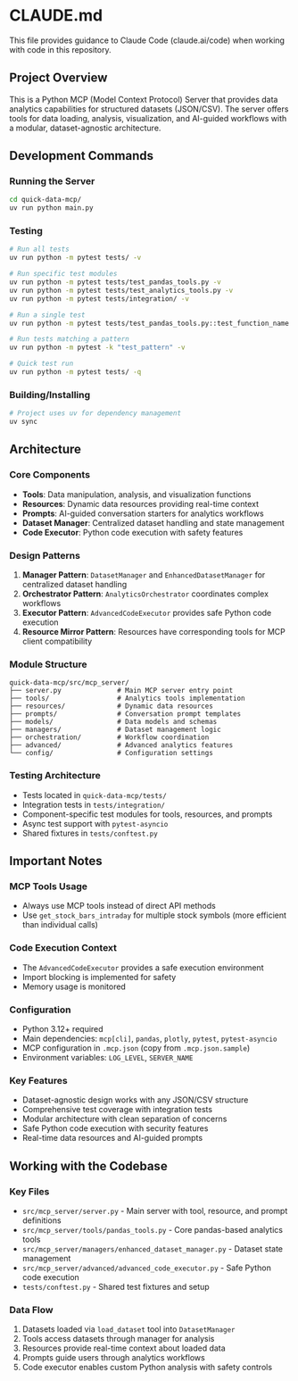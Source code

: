 # CLAUDE.md

This file provides guidance to Claude Code (claude.ai/code) when working with code in this repository.

## Project Overview

This is a Python MCP (Model Context Protocol) Server that provides data analytics capabilities for structured datasets (JSON/CSV). The server offers tools for data loading, analysis, visualization, and AI-guided workflows with a modular, dataset-agnostic architecture.

## Development Commands

### Running the Server
```bash
cd quick-data-mcp/
uv run python main.py
```

### Testing
```bash
# Run all tests
uv run python -m pytest tests/ -v

# Run specific test modules
uv run python -m pytest tests/test_pandas_tools.py -v
uv run python -m pytest tests/test_analytics_tools.py -v
uv run python -m pytest tests/integration/ -v

# Run a single test
uv run python -m pytest tests/test_pandas_tools.py::test_function_name -v

# Run tests matching a pattern
uv run python -m pytest -k "test_pattern" -v

# Quick test run
uv run python -m pytest tests/ -q
```

### Building/Installing
```bash
# Project uses uv for dependency management
uv sync
```

## Architecture

### Core Components
- **Tools**: Data manipulation, analysis, and visualization functions
- **Resources**: Dynamic data resources providing real-time context
- **Prompts**: AI-guided conversation starters for analytics workflows
- **Dataset Manager**: Centralized dataset handling and state management
- **Code Executor**: Python code execution with safety features

### Design Patterns
1. **Manager Pattern**: `DatasetManager` and `EnhancedDatasetManager` for centralized dataset handling
2. **Orchestrator Pattern**: `AnalyticsOrchestrator` coordinates complex workflows  
3. **Executor Pattern**: `AdvancedCodeExecutor` provides safe Python code execution
4. **Resource Mirror Pattern**: Resources have corresponding tools for MCP client compatibility

### Module Structure
```
quick-data-mcp/src/mcp_server/
├── server.py              # Main MCP server entry point
├── tools/                 # Analytics tools implementation
├── resources/             # Dynamic data resources
├── prompts/               # Conversation prompt templates
├── models/                # Data models and schemas
├── managers/              # Dataset management logic
├── orchestration/         # Workflow coordination
├── advanced/              # Advanced analytics features
└── config/                # Configuration settings
```

### Testing Architecture
- Tests located in `quick-data-mcp/tests/`
- Integration tests in `tests/integration/`
- Component-specific test modules for tools, resources, and prompts
- Async test support with `pytest-asyncio`
- Shared fixtures in `tests/conftest.py`

## Important Notes

### MCP Tools Usage
- Always use MCP tools instead of direct API methods
- Use `get_stock_bars_intraday` for multiple stock symbols (more efficient than individual calls)

### Code Execution Context
- The `AdvancedCodeExecutor` provides a safe execution environment
- Import blocking is implemented for safety
- Memory usage is monitored

### Configuration
- Python 3.12+ required
- Main dependencies: `mcp[cli]`, `pandas`, `plotly`, `pytest`, `pytest-asyncio`
- MCP configuration in `.mcp.json` (copy from `.mcp.json.sample`)
- Environment variables: `LOG_LEVEL`, `SERVER_NAME`

### Key Features
- Dataset-agnostic design works with any JSON/CSV structure
- Comprehensive test coverage with integration tests
- Modular architecture with clean separation of concerns
- Safe Python code execution with security features
- Real-time data resources and AI-guided prompts

## Working with the Codebase

### Key Files
- `src/mcp_server/server.py` - Main server with tool, resource, and prompt definitions
- `src/mcp_server/tools/pandas_tools.py` - Core pandas-based analytics tools
- `src/mcp_server/managers/enhanced_dataset_manager.py` - Dataset state management
- `src/mcp_server/advanced/advanced_code_executor.py` - Safe Python code execution
- `tests/conftest.py` - Shared test fixtures and setup

### Data Flow
1. Datasets loaded via `load_dataset` tool into `DatasetManager`
2. Tools access datasets through manager for analysis
3. Resources provide real-time context about loaded data
4. Prompts guide users through analytics workflows
5. Code executor enables custom Python analysis with safety controls